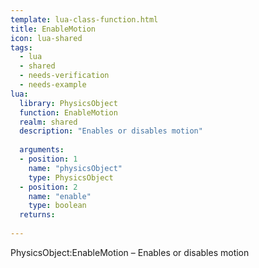 ```yaml
---
template: lua-class-function.html
title: EnableMotion
icon: lua-shared
tags:
  - lua
  - shared
  - needs-verification
  - needs-example
lua:
  library: PhysicsObject
  function: EnableMotion
  realm: shared
  description: "Enables or disables motion"
  
  arguments:
  - position: 1
    name: "physicsObject"
    type: PhysicsObject
  - position: 2
    name: "enable"
    type: boolean
  returns:
    
---
```


<div class="lua__search__keywords">
PhysicsObject:EnableMotion &#x2013; Enables or disables motion
</div>
